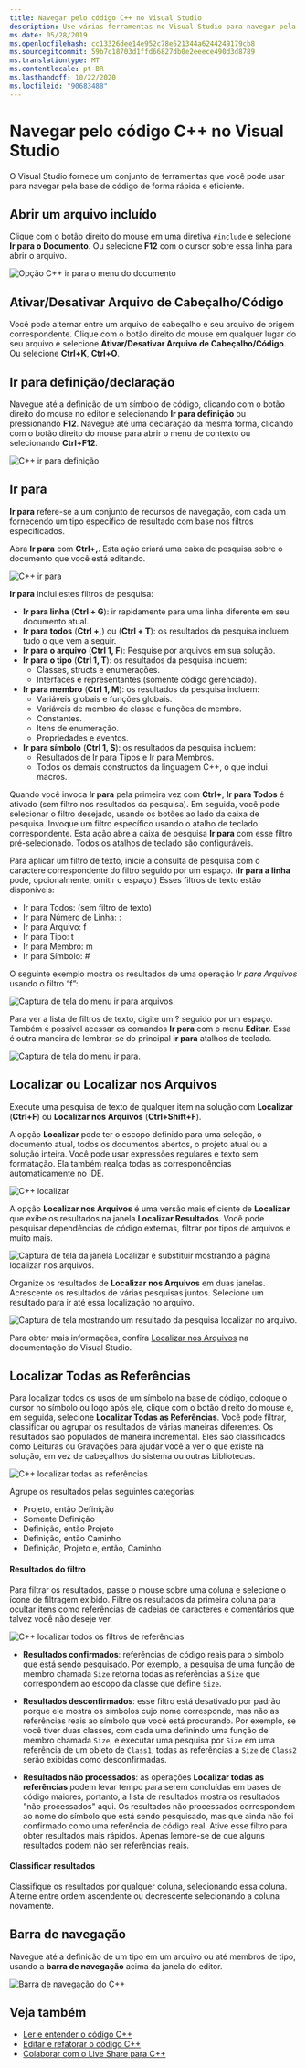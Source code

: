 ```yaml
---
title: Navegar pelo código C++ no Visual Studio
description: Use várias ferramentas no Visual Studio para navegar pela base de código C++.
ms.date: 05/28/2019
ms.openlocfilehash: cc13326dee14e952c78e521344a6244249179cb8
ms.sourcegitcommit: 59b7c18703d1ffd66827db0e2eeece490d3d8789
ms.translationtype: MT
ms.contentlocale: pt-BR
ms.lasthandoff: 10/22/2020
ms.locfileid: "90683488"
---
```

# <a name="navigate-c-code-in-visual-studio"></a>Navegar pelo código C++ no Visual Studio

O Visual Studio fornece um conjunto de ferramentas que você pode usar para navegar pela base de código de forma rápida e eficiente.

## <a name="open-an-included-file"></a>Abrir um arquivo incluído

Clique com o botão direito do mouse em uma diretiva `#include` e selecione **Ir para o Documento**. Ou selecione **F12** com o cursor sobre essa linha para abrir o arquivo.

![Opção C&#43;&#43; ir para o menu do documento](../ide/media/go-to-document.png "Ir para o documento")

## <a name="toggle-headercode-file"></a>Ativar/Desativar Arquivo de Cabeçalho/Código

Você pode alternar entre um arquivo de cabeçalho e seu arquivo de origem correspondente. Clique com o botão direito do mouse em qualquer lugar do seu arquivo e selecione **Ativar/Desativar Arquivo de Cabeçalho/Código**. Ou selecione **Ctrl+K**, **Ctrl+O**.

## <a name="go-to-definitiondeclaration"></a>Ir para definição/declaração

Navegue até a definição de um símbolo de código, clicando com o botão direito do mouse no editor e selecionando **Ir para definição** ou pressionando **F12**. Navegue até uma declaração da mesma forma, clicando com o botão direito do mouse para abrir o menu de contexto ou selecionando **Ctrl+F12**.

![C&#43;&#43; ir para definição](../ide/media/go-to-def.png "Ir para definição")

## <a name="go-to"></a>Ir para

**Ir para** refere-se a um conjunto de recursos de navegação, com cada um fornecendo um tipo específico de resultado com base nos filtros especificados.

Abra **Ir para** com **Ctrl+,**. Esta ação criará uma caixa de pesquisa sobre o documento que você está editando.

![C&#43;&#43; ir para](../ide/media/go-to-cpp.png "Ir para")

**Ir para** inclui estes filtros de pesquisa:

- **Ir para linha** (**Ctrl + G**): ir rapidamente para uma linha diferente em seu documento atual.
- **Ir para todos** (**Ctrl +,**) ou (**Ctrl + T**): os resultados da pesquisa incluem tudo o que vem a seguir.
- **Ir para o arquivo** (**Ctrl 1, F**): Pesquise por arquivos em sua solução.
- **Ir para o tipo** (**Ctrl 1, T**): os resultados da pesquisa incluem:
  - Classes, structs e enumerações.
  - Interfaces e representantes (somente código gerenciado).
- **Ir para membro** (**Ctrl 1, M**): os resultados da pesquisa incluem:
  - Variáveis globais e funções globais.
  - Variáveis de membro de classe e funções de membro.
  - Constantes.
  - Itens de enumeração.
  - Propriedades e eventos.
- **Ir para símbolo** (**Ctrl 1, S**): os resultados da pesquisa incluem:
  - Resultados de Ir para Tipos e Ir para Membros.
  - Todos os demais constructos da linguagem C++, o que inclui macros.

Quando você invoca **Ir para** pela primeira vez com **Ctrl+**, **Ir para Todos** é ativado (sem filtro nos resultados da pesquisa). Em seguida, você pode selecionar o filtro desejado, usando os botões ao lado da caixa de pesquisa. Invoque um filtro específico usando o atalho de teclado correspondente. Esta ação abre a caixa de pesquisa **Ir para** com esse filtro pré-selecionado. Todos os atalhos de teclado são configuráveis.

Para aplicar um filtro de texto, inicie a consulta de pesquisa com o caractere correspondente do filtro seguido por um espaço. (**Ir para a linha** pode, opcionalmente, omitir o espaço.) Esses filtros de texto estão disponíveis:

- Ir para Todos: (sem filtro de texto)
- Ir para Número de Linha: :
- Ir para Arquivo: f
- Ir para Tipo: t
- Ir para Membro: m
- Ir para Símbolo: #

O seguinte exemplo mostra os resultados de uma operação *Ir para Arquivos* usando o filtro “f”:

![Captura de tela do menu ir para arquivos.](../ide/media/vs2017-go-to-results.png "Ir para o menu")

Para ver a lista de filtros de texto, digite um ? seguido por um espaço. Também é possível acessar os comandos **Ir para** com o menu **Editar**. Essa é outra maneira de lembrar-se do principal **ir para** atalhos de teclado.

![Captura de tela do menu ir para.](../ide/media/go-to-menu-cpp.png "Ir para o menu")

## <a name="find-or-find-in-files"></a>Localizar ou Localizar nos Arquivos

Execute uma pesquisa de texto de qualquer item na solução com **Localizar** (**Ctrl+F**) ou **Localizar nos Arquivos** (**Ctrl+Shift+F**).

A opção **Localizar** pode ter o escopo definido para uma seleção, o documento atual, todos os documentos abertos, o projeto atual ou a solução inteira. Você pode usar expressões regulares e texto sem formatação. Ela também realça todas as correspondências automaticamente no IDE.

![C&#43;&#43; localizar](../ide/media/find-cpp.png "Localizar")

A opção **Localizar nos Arquivos** é uma versão mais eficiente de **Localizar** que exibe os resultados na janela **Localizar Resultados**. Você pode pesquisar dependências de código externas, filtrar por tipos de arquivos e muito mais.

![Captura de tela da janela Localizar e substituir mostrando a página localizar nos arquivos.](../ide/media/find-in-files-cpp.png "Localizar em Arquivos")

Organize os resultados de **Localizar nos Arquivos** em duas janelas. Acrescente os resultados de várias pesquisas juntos. Selecione um resultado para ir até essa localização no arquivo.

![Captura de tela mostrando um resultado da pesquisa localizar no arquivo.](../ide/media/vs2017-find-in-files-results.png "Localizar em Arquivos")

Para obter mais informações, confira [Localizar nos Arquivos](/visualstudio/ide/find-in-files) na documentação do Visual Studio.

## <a name="find-all-references"></a>Localizar Todas as Referências

Para localizar todos os usos de um símbolo na base de código, coloque o cursor no símbolo ou logo após ele, clique com o botão direito do mouse e, em seguida, selecione **Localizar Todas as Referências**. Você pode filtrar, classificar ou agrupar os resultados de várias maneiras diferentes. Os resultados são populados de maneira incremental. Eles são classificados como Leituras ou Gravações para ajudar você a ver o que existe na solução, em vez de cabeçalhos do sistema ou outras bibliotecas.

![C&#43;&#43; localizar todas as referências](../ide/media/find-all-references-results-cpp.png "Localizar todas as referências")

Agrupe os resultados pelas seguintes categorias:

- Projeto, então Definição
- Somente Definição
- Definição, então Projeto
- Definição, então Caminho
- Definição, Projeto e, então, Caminho

#### <a name="filter-results"></a>Resultados do filtro

Para filtrar os resultados, passe o mouse sobre uma coluna e selecione o ícone de filtragem exibido. Filtre os resultados da primeira coluna para ocultar itens como referências de cadeias de caracteres e comentários que talvez você não deseje ver.

![C&#43;&#43; localizar todos os filtros de referências](../ide/media/find-all-references-filters-cpp.png "Localizar todos os filtros de referências")

- **Resultados confirmados**: referências de código reais para o símbolo que está sendo pesquisado. Por exemplo, a pesquisa de uma função de membro chamada `Size` retorna todas as referências a `Size` que correspondem ao escopo da classe que define `Size`.

- **Resultados desconfirmados**: esse filtro está desativado por padrão porque ele mostra os símbolos cujo nome corresponde, mas não as referências reais ao símbolo que você está procurando. Por exemplo, se você tiver duas classes, com cada uma definindo uma função de membro chamada `Size`, e executar uma pesquisa por `Size` em uma referência de um objeto de `Class1`, todas as referências a `Size` de `Class2` serão exibidas como desconfirmadas.

- **Resultados não processados**: as operações **Localizar todas as referências** podem levar tempo para serem concluídas em bases de código maiores, portanto, a lista de resultados mostra os resultados "não processados" aqui. Os resultados não processados correspondem ao nome do símbolo que está sendo pesquisado, mas que ainda não foi confirmado como uma referência de código real. Ative esse filtro para obter resultados mais rápidos. Apenas lembre-se de que alguns resultados podem não ser referências reais.

#### <a name="sort-results"></a>Classificar resultados

Classifique os resultados por qualquer coluna, selecionando essa coluna. Alterne entre ordem ascendente ou decrescente selecionando a coluna novamente.

## <a name="navigation-bar"></a>Barra de navegação

Navegue até a definição de um tipo em um arquivo ou até membros de tipo, usando a **barra de navegação** acima da janela do editor.

![Barra de navegação do C&#43;&#43; ](../ide/media/navbar-cpp.png "Barra de navegação")

## <a name="see-also"></a>Veja também

- [Ler e entender o código C++](read-and-understand-code-cpp.md)</br>
- [Editar e refatorar o código C++](read-and-understand-code-cpp.md)</br>
- [Colaborar com o Live Share para C++](live-share-cpp.md)
